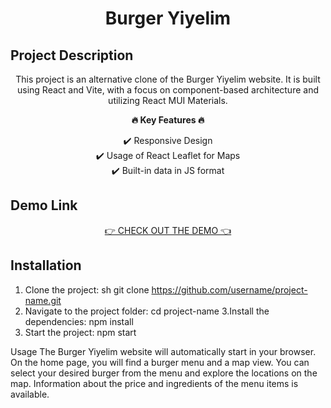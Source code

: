 <h1 align="center">Burger Yiyelim</h1>

## Project Description 
<p align="center">
  This project is an alternative clone of the Burger Yiyelim website. It is built using React and Vite, with a focus on component-based architecture and utilizing React MUI Materials.
</p>

<p align="center">
  <strong>🔥 Key Features 🔥</strong>
</p>

<p align="center">
  ✔️ Responsive Design<br>
  ✔️ Usage of React Leaflet for Maps<br>
  ✔️ Built-in data in JS format<br>
</p>

## Demo Link
<p align="center">
  <a href="https://burger-yiyelim-clone-mircntzr.vercel.app/" target="_blank">👉 CHECK OUT THE DEMO 👈</a>
</p>

## Installation

1. Clone the project:
sh
   git clone https://github.com/username/project-name.git 
2. Navigate to the project folder:
   cd project-name
3.Install the dependencies:
  npm install
4. Start the project:
   npm start

Usage
The Burger Yiyelim website will automatically start in your browser.
On the home page, you will find a burger menu and a map view.
You can select your desired burger from the menu and explore the locations on the map.
Information about the price and ingredients of the menu items is available.



